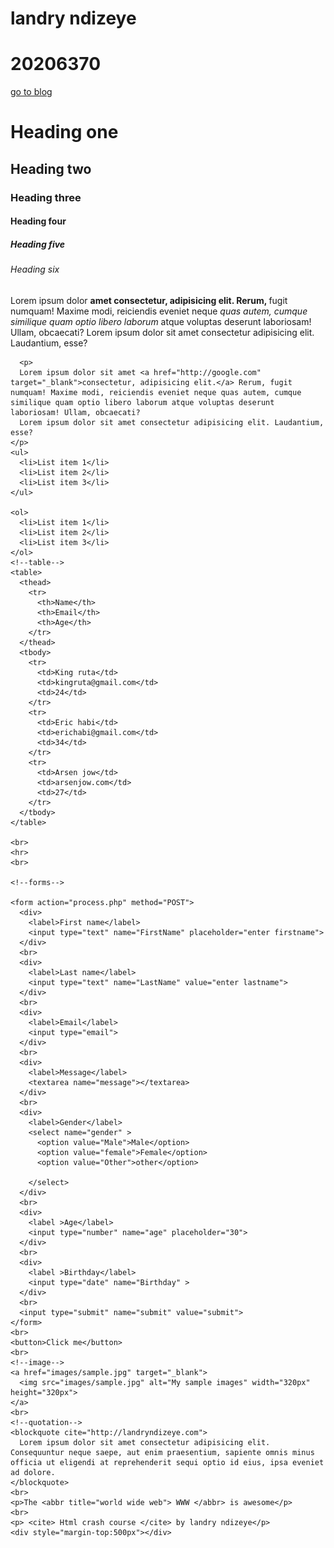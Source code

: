 # landry ndizeye
# 20206370
<!DOCTYPE html>
<html>
  <head>
    <title>HTML cheat sheet</title>
    <link rel="icon" href="icon.jpg" type="image/png">
    
  </head>
  <body>
    <a href="Blog.html">go to blog</a>
    <!-- headings -->
    <h1>Heading one</h1>
    <h2>Heading two</h2>
    <h3>Heading three</h3>
    <h4>Heading four</h4>
    <h5>Heading five</h5>
    <h6>Heading six</h6>
    <p>
      <!--paragraph-->
      Lorem ipsum dolor <strong> amet consectetur, adipisicing elit. Rerum, </strong> fugit numquam! Maxime modi, reiciendis eveniet neque <em>quas autem, cumque similique quam optio libero laborum </em> atque voluptas deserunt laboriosam! Ullam, obcaecati?
      Lorem ipsum dolor sit amet consectetur adipisicing elit. Laudantium, esse?
      </p>

      <p>
      Lorem ipsum dolor sit amet <a href="http://google.com" target="_blank">consectetur, adipisicing elit.</a> Rerum, fugit numquam! Maxime modi, reiciendis eveniet neque quas autem, cumque similique quam optio libero laborum atque voluptas deserunt laboriosam! Ullam, obcaecati?
      Lorem ipsum dolor sit amet consectetur adipisicing elit. Laudantium, esse?
    </p>
    <ul>
      <li>List item 1</li>
      <li>List item 2</li>
      <li>List item 3</li>
    </ul>

    <ol>
      <li>List item 1</li>
      <li>List item 2</li>
      <li>List item 3</li>
    </ol>
    <!--table-->
    <table>
      <thead>
        <tr>
          <th>Name</th>
          <th>Email</th>
          <th>Age</th>
        </tr>
      </thead>
      <tbody>
        <tr>
          <td>King ruta</td>
          <td>kingruta@gmail.com</td>
          <td>24</td>
        </tr>
        <tr>
          <td>Eric habi</td>
          <td>erichabi@gmail.com</td>
          <td>34</td>
        </tr>
        <tr>
          <td>Arsen jow</td>
          <td>arsenjow.com</td>
          <td>27</td>
        </tr>       
      </tbody>
    </table>

    <br>
    <hr>
    <br>

    <!--forms-->

    <form action="process.php" method="POST">
      <div>
        <label>First name</label>
        <input type="text" name="FirstName" placeholder="enter firstname">
      </div>
      <br>
      <div>
        <label>Last name</label>
        <input type="text" name="LastName" value="enter lastname">
      </div>
      <br>
      <div>
        <label>Email</label>
        <input type="email">
      </div>
      <br>
      <div>
        <label>Message</label>
        <textarea name="message"></textarea>
      </div>
      <br>
      <div>
        <label>Gender</label>
        <select name="gender" >
          <option value="Male">Male</option>
          <option value="female">Female</option>
          <option value="Other">other</option>

        </select>
      </div>
      <br>
      <div>
        <label >Age</label>
        <input type="number" name="age" placeholder="30">
      </div>
      <br>
      <div>
        <label >Birthday</label>
        <input type="date" name="Birthday" >
      </div>
      <br>
      <input type="submit" name="submit" value="submit">
    </form>
    <br>
    <button>Click me</button>
    <br>
    <!--image-->
    <a href="images/sample.jpg" target="_blank">
      <img src="images/sample.jpg" alt="My sample images" width="320px" height="320px">
    </a>
    <br>
    <!--quotation-->
    <blockquote cite="http://landryndizeye.com">
      Lorem ipsum dolor sit amet consectetur adipisicing elit. Consequuntur neque saepe, aut enim praesentium, sapiente omnis minus officia ut eligendi at reprehenderit sequi optio id eius, ipsa eveniet ad dolore.
    </blockquote>
    <br>
    <p>The <abbr title="world wide web"> WWW </abbr> is awesome</p>
    <br>
    <p> <cite> Html crash course </cite> by landry ndizeye</p>
    <div style="margin-top:500px"></div>
  </body>
</html>
